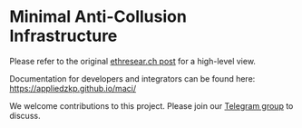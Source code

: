 # Minimal Anti-Collusion Infrastructure

Please refer to
the original [ethresear.ch
post](https://ethresear.ch/t/minimal-anti-collusion-infrastructure/5413) for a
high-level view.

Documentation for developers and integrators can be found here:
https://appliedzkp.github.io/maci/

We welcome contributions to this project. Please join our
[Telegram group](https://t.me/joinchat/LUgOpE7J2gstRcZqdERyvw) to discuss.
